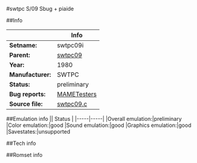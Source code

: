 #swtpc S/09 Sbug + piaide

##Info

||Info|
|-----|-----|
|**Setname:**|swtpc09i
|**Parent:**|[swtpc09](swtpc09.md)
|**Year:**|1980
|**Manufacturer:**|SWTPC
|**Status:**|preliminary
|**Bug reports:**|[MAMETesters](http://mametesters.org/view_all_set.php?type=1&temporary=y&search=swtpc09.c)
|**Source file:**|[swtpc09.c](https://github.com/mamedev/mame/blob/master/src/mess/drivers/swtpc09.c)

##Emulation info
|| Status |
|-----|-----|
|Overall emulation:|preliminary
|Color emulation:|good
|Sound emulation:|good
|Graphics emulation:|good
|Savestates:|unsupported

##Tech info

##Romset info

<!--- START OF EDITED COMMENT DO NOT TOUCH TEXT ABOVE-->
